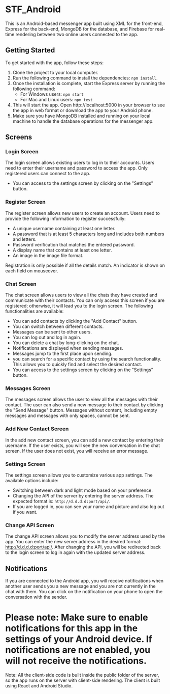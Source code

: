 # STF_Android

This is an Android-based messenger app built using XML for the front-end, Express for the back-end, MongoDB for the database, and Firebase for real-time rendering between two online users connected to the app.

## Getting Started
To get started with the app, follow these steps:

1. Clone the project to your local computer.
2. Run the following command to install the dependencies: `npm install`.
3. Once the installation is complete, start the Express server by running the following command:
   - For Windows users: `npm start`
   - For Mac and Linux users: `npm test`
4. This will start the app. Open http://localhost:5000 in your browser to see the app in web format or download the app to your Android phone.
5. Make sure you have MongoDB installed and running on your local machine to handle the database operations for the messenger app.

## Screens

### Login Screen
The login screen allows existing users to log in to their accounts. Users need to enter their username and password to access the app. Only registered users can connect to the app.
- You can access to the settings screen by clicking on the "Settings" button.

### Register Screen
The register screen allows new users to create an account. Users need to provide the following information to register successfully:

- A unique username containing at least one letter.
- A password that is at least 5 characters long and includes both numbers and letters.
- Password verification that matches the entered password.
- A display name that contains at least one letter.
- An image in the image file format.

Registration is only possible if all the details match. An indicator is shown on each field on mouseover.

### Chat Screen
The chat screen allows users to view all the chats they have created and communicate with their contacts. You can only access this screen if you are registered; otherwise, it will lead you to the login screen. The following functionalities are available:

- You can add contacts by clicking the "Add Contact" button.
- You can switch between different contacts.
- Messages can be sent to other users.
- You can log out and log in again.
- You can delete a chat by long-clicking on the chat.
- Notifications are displayed when sending messages.
- Messages jump to the first place upon sending.
- you can search for a specific contact by using the search functionality. This allows you to quickly find and select the desired contact.
- You can access to the settings screen by clicking on the "Settings" button.

### Messages Screen
The messages screen allows the user to view all the messages with their contact. The user can also send a new message to their contact by clicking the "Send Message" button. Messages without content, including empty messages and messages with only spaces, cannot be sent.

### Add New Contact Screen
In the add new contact screen, you can add a new contact by entering their username. If the user exists, you will see the new conversation in the chat screen. If the user does not exist, you will receive an error message.

### Settings Screen
The settings screen allows you to customize various app settings. The available options include:
- Switching between dark and light mode based on your preference.
- Changing the API of the server by entering the server address. The expected format is: `http://d.d.d.d:port/api/`.
- If you are logged in, you can see your name and picture and also log out if you want.

### Change API Screen
The change API screen allows you to modify the server address used by the app. You can enter the new server address in the desired format: http://d.d.d.d:port/api/. After changing the API, you will be redirected back to the login screen to log in again with the updated server address.

## Notifications
If you are connected to the Android app, you will receive notifications when another user sends you a new message and you are not currently in the chat with them. You can click on the notification on your phone to open the conversation with the sender.

# Please note: Make sure to enable notifications for this app in the settings of your Android device. If notifications are not enabled, you will not receive the notifications.

Note: All the client-side code is built inside the public folder of the server, so the app runs on the server with client-side rendering. The client is built using React and Android Studio.
